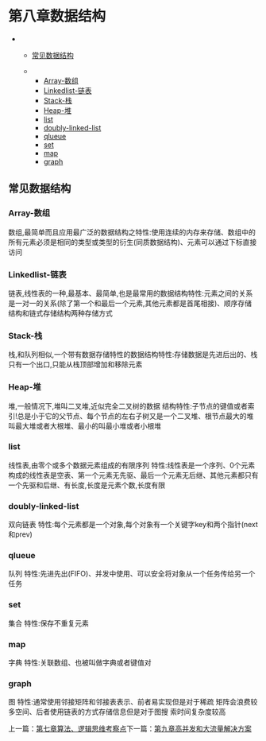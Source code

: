 # 第八章数据结构

- - [常见数据结构](https://www.kancloud.cn/idcpj/php_interview/610395#_2)

  - - [Array-数组](https://www.kancloud.cn/idcpj/php_interview/610395#Array_4)
    - [Linkedlist-链表](https://www.kancloud.cn/idcpj/php_interview/610395#Linkedlist_7)
    - [Stack-栈](https://www.kancloud.cn/idcpj/php_interview/610395#Stack_10)
    - [Heap-堆](https://www.kancloud.cn/idcpj/php_interview/610395#Heap_13)
    - [list](https://www.kancloud.cn/idcpj/php_interview/610395#list_17)
    - [doubly-linked-list](https://www.kancloud.cn/idcpj/php_interview/610395#doublylinkedlist_21)
    - [qlueue](https://www.kancloud.cn/idcpj/php_interview/610395#qlueue_25)
    - [set](https://www.kancloud.cn/idcpj/php_interview/610395#set_29)
    - [map](https://www.kancloud.cn/idcpj/php_interview/610395#map_33)
    - [graph](https://www.kancloud.cn/idcpj/php_interview/610395#graph_37)

## 常见数据结构

### Array-数组

数组,最简单而且应用最广泛的数据结构之特性:使用连续的内存来存储、数组中的所有元素必须是相同的类型或类型的衍生(同质数据结构)、元素可以通过下标直接访问

### Linkedlist-链表

链表,线性表的一种,最基本、最简单,也是最常用的数据结构特性:元素之间的关系是一对一的关系(除了第一个和最后一个元素,其他元素都是首尾相接)、顺序存储结构和链式存储结构两种存储方式

### Stack-栈

栈,和队列相似,一个带有数据存储特性的数据结构特性:存储数据是先进后出的、栈只有一个出口,只能从栈顶部增加和移除元素

### Heap-堆

堆,一般情况下,堆叫二叉堆,近似完全二叉树的数据
结构特性:子节点的键值或者索引!总是小于它的父节点、每个节点的左右子树又是一个二叉堆、根节点最大的堆叫最大堆或者大根堆、最小的叫最小堆或者小根堆

### list

线性表,由零个或多个数据元素组成的有限序列
特性:线性表是一个序列、0个元素构成的线性表是空表、第一个元素无先驱、最后一个元素无后继、其他元素都只有一个先驱和后继、有长度,长度是元素个数,长度有限

### doubly-linked-list

双向链表
特性:每个元素都是一个对象,每个对象有一个关键字key和两个指针(next和prev)

### qlueue

队列
特性:先进先出(FIFO)、并发中使用、可以安全将对象从一个任务传给另一个任务

### set

集合
特性:保存不重复元素

### map

字典
特性:关联数组、也被叫做字典或者键值对

### graph

图
特性:通常使用邻接矩阵和邻接表表示、前者易实现但是对于稀疏
矩阵会浪费较多空间、后者使用链表的方式存储信息但是对于图搜
索时间复杂度较高

上一篇：[第七章算法、逻辑思维考察点](https://www.kancloud.cn/idcpj/php_interview/610394)下一篇：[第九章高并发和大流量解决方案](https://www.kancloud.cn/idcpj/php_interview/610396)